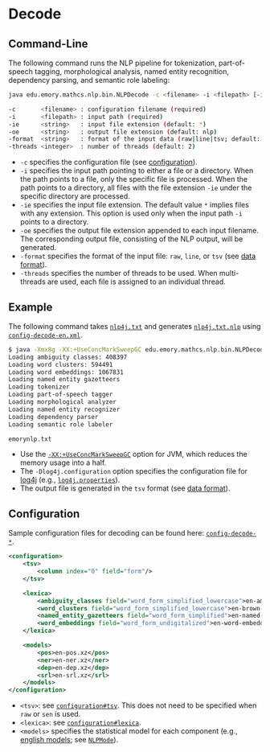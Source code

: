 # Decode

## Command-Line

The following command runs the NLP pipeline for tokenization, part-of-speech tagging, morphological analysis, named entity recognition, dependency parsing, and semantic role labeling:

```bash
java edu.emory.mathcs.nlp.bin.NLPDecode -c <filename> -i <filepath> [-ie <string> -oe <string> -format <string> -threads <integer>]

-c       <filename> : configuration filename (required)
-i       <filepath> : input path (required)
-ie      <string>   : input file extension (default: *)
-oe      <string>   : output file extension (default: nlp)
-format  <string>   : format of the input data (raw|line|tsv; default: raw)
-threads <integer>  : number of threads (default: 2)
```

* `-c` specifies the configuration file (see [configuration](#configuration)).
* `-i` specifies the input path pointing to either a file or a directory. When the path points to a file, only the specific file is processed. When the path points to a directory, all files with the file extension `-ie` under the specific directory are processed.
* `-ie` specifies the input file extension. The default value `*` implies files with any extension. This option is used only when the input path `-i` points to a directory.
* `-oe` specifies the output file extension appended to each input filename. The corresponding output file, consisting of the NLP output, will be generated.
* `-format` specifies the format of the input file: `raw`, `line`, or `tsv` (see [data format](../supplements/data-format.md)).
* `-threads` specifies the number of threads to be used. When multi-threads are used, each file is assigned to an individual thread.

## Example

The following command takes [`nlp4j.txt`](../../src/test/resources/dat/nlp4j.txt) and generates [`nlp4j.txt.nlp`](../../src/test/resources/dat/nlp4j.txt.nlp) using [`config-decode-en.xml`](../../src/main/resources/edu/emory/mathcs/nlp/configuration/config-decode-en.xml).

```bash
$ java -Xmx8g -XX:+UseConcMarkSweepGC edu.emory.mathcs.nlp.bin.NLPDecode -c config-decode-general.xml -i emorynlp.txt
Loading ambiguity classes: 408397
Loading word clusters: 594491
Loading word embeddings: 1067831
Loading named entity gazetteers
Loading tokenizer
Loading part-of-speech tagger
Loading morphological analyzer
Loading named entity recognizer
Loading dependency parser
Loading semantic role labeler

emorynlp.txt
```

* Use the [`-XX:+UseConcMarkSweepGC`](http://www.oracle.com/technetwork/java/tuning-139912.html) option for JVM, which reduces the memory usage into a half.
* The `-Dlog4j.configuration` option specifies the configuration file for [log4j](http://logging.apache.org/log4j/) (e.g., [`log4j.properties`](../../src/main/resources/edu/emory/mathcs/nlp/configuration/log4j.properties)).
* The output file is generated in the `tsv` format (see [data format](../supplements/data-format.md#tab-separated-values-format)).

## Configuration

Sample configuration files for decoding can be found here: [`config-decode-*`](../../src/main/resources/edu/emory/mathcs/nlp/configuration/).

```xml
<configuration>
    <tsv>
        <column index="0" field="form"/>
    </tsv>

    <lexica>
        <ambiguity_classes field="word_form_simplified_lowercase">en-ambiguity-classes-simplified-lowercase.xz</ambiguity_classes>
        <word_clusters field="word_form_simplified_lowercase">en-brown-clusters-simplified-lowercase.xz</word_clusters>
        <named_entity_gazetteers field="word_form_simplified">en-named-entity-gazetteers-simplified.xz</named_entity_gazetteers>
        <word_embeddings field="word_form_undigitalized">en-word-embeddings-undigitalized.xz</word_embeddings>
    </lexica>

    <models>
    	<pos>en-pos.xz</pos>
    	<ner>en-ner.xz</ner>
    	<dep>en-dep.xz</dep>
    	<srl>en-srl.xz</srl>
    </models>
</configuration>
```

* `<tsv>`: see [`configuration#tsv`](train.md#configuration). This does not need to be specified when `raw` or `sen` is used.
* `<lexica>`: see [`configuration#lexica`](train.md#configuration).
* `<models>` specifies the statistical model for each component (e.g., [english models](../supplements/english-lexica-models.md#models); see [`NLPMode`](https://github.com/emorynlp/nlp4j-core/blob/master/src/main/java/edu/emory/mathcs/nlp/component/template/util/NLPMode.java)).
